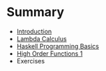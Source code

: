 # Summary

* [Introduction](README.md)
* [Lambda Calculus](lambdacauculus_md.md)
* [Haskell Programming Basics](haskell_programming.md)
* [High Order Functions 1](high_order_functions_1.md)
* Exercises

